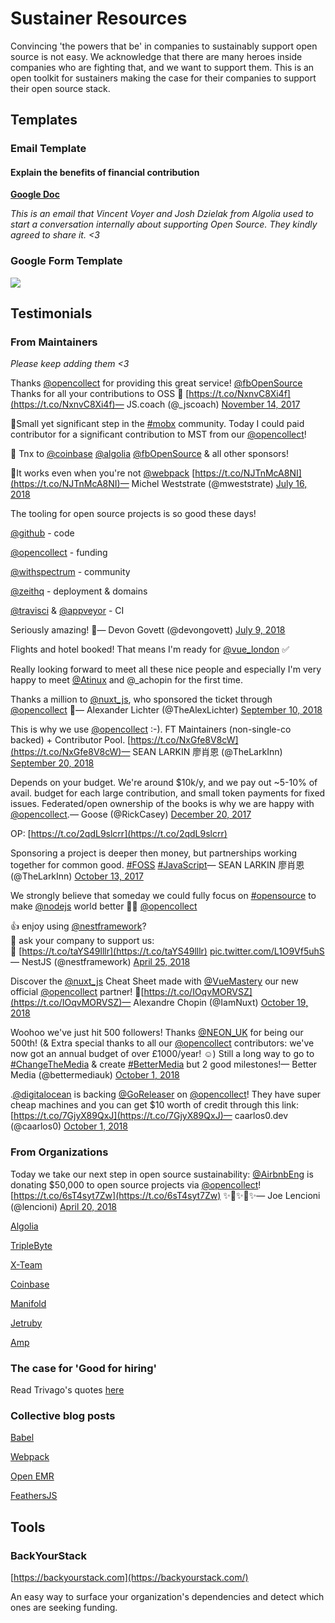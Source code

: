 # Sustainer Resources

Convincing 'the powers that be' in companies to sustainably support open source is not easy. We acknowledge that there are many heroes inside companies who are fighting that, and we want to support them. This is an open toolkit for sustainers making the case for their companies to support their open source stack.

## Templates

### Email Template

#### Explain the benefits of financial contribution

[**Google Doc**](https://docs.google.com/document/d/1yViQ4Qq9aqRMfoApTxaHXtG7DDhTFmcfmAencw8ereU/edit?usp=sharing)

_This is an email that Vincent Voyer and Josh Dzielak from Algolia used to start a conversation internally about supporting Open Source. They kindly agreed to share it. &lt;3_

### Google Form Template

![](../../.gitbook/assets/image_2_1_vsbdbs.png)

## Testimonials

### From Maintainers

_Please keep adding them &lt;3_

Thanks [@opencollect](https://twitter.com/opencollect?ref_src=twsrc%5Etfw) for providing this great service! [@fbOpenSource](https://twitter.com/fbOpenSource?ref_src=twsrc%5Etfw) Thanks for all your contributions to OSS 🙌 [https://t.co/NxnvC8Xi4f](https://t.co/NxnvC8Xi4f)— JS.coach \(@\_jscoach\) [November 14, 2017](https://twitter.com/_jscoach/status/930429575867355136?ref_src=twsrc%5Etfw)

💸Small yet significant step in the [\#mobx](https://twitter.com/hashtag/mobx?src=hash&ref_src=twsrc%5Etfw) community. Today I could paid contributor for a significant contribution to MST from our [@opencollect](https://twitter.com/opencollect?ref_src=twsrc%5Etfw)!  
  
👏 Tnx to [@coinbase](https://twitter.com/coinbase?ref_src=twsrc%5Etfw) [@algolia](https://twitter.com/algolia?ref_src=twsrc%5Etfw) [@fbOpenSource](https://twitter.com/fbOpenSource?ref_src=twsrc%5Etfw) & all other sponsors!  
  
🎉It works even when you're not [@webpack](https://twitter.com/webpack?ref_src=twsrc%5Etfw) [https://t.co/NJTnMcA8NI](https://t.co/NJTnMcA8NI)— Michel Weststrate \(@mweststrate\) [July 16, 2018](https://twitter.com/mweststrate/status/1018928640388730880?ref_src=twsrc%5Etfw)

The tooling for open source projects is so good these days!

[@github](https://twitter.com/github?ref_src=twsrc%5Etfw) - code

[@opencollect](https://twitter.com/opencollect?ref_src=twsrc%5Etfw) - funding

[@withspectrum](https://twitter.com/withspectrum?ref_src=twsrc%5Etfw) - community

[@zeithq](https://twitter.com/zeithq?ref_src=twsrc%5Etfw) - deployment & domains

[@travisci](https://twitter.com/travisci?ref_src=twsrc%5Etfw) & [@appveyor](https://twitter.com/appveyor?ref_src=twsrc%5Etfw) - CI  
  
Seriously amazing! 🙏— Devon Govett \(@devongovett\) [July 9, 2018](https://twitter.com/devongovett/status/1016415051190714368?ref_src=twsrc%5Etfw)

Flights and hotel booked! That means I'm ready for [@vue\_london](https://twitter.com/vue_london?ref_src=twsrc%5Etfw) ✅  
  
Really looking forward to meet all these nice people and especially I'm very happy to meet [@Atinux](https://twitter.com/Atinux?ref_src=twsrc%5Etfw) and @\_achopin for the first time.  
  
Thanks a million to [@nuxt\_js](https://twitter.com/nuxt_js?ref_src=twsrc%5Etfw), who sponsored the ticket through [@opencollect](https://twitter.com/opencollect?ref_src=twsrc%5Etfw) 🙏— Alexander Lichter \(@TheAlexLichter\) [September 10, 2018](https://twitter.com/TheAlexLichter/status/1039213736962220032?ref_src=twsrc%5Etfw)

This is why we use [@opencollect](https://twitter.com/opencollect?ref_src=twsrc%5Etfw) :-\). FT Maintainers \(non-single-co backed\) + Contributor Pool. [https://t.co/NxGfe8V8cW](https://t.co/NxGfe8V8cW)— SEAN LARKIN 廖肖恩 \(@TheLarkInn\) [September 20, 2018](https://twitter.com/TheLarkInn/status/1042906557149675520?ref_src=twsrc%5Etfw)

Depends on your budget. We're around $10k/y, and we pay out ~5-10% of avail. budget for each large contribution, and small token payments for fixed issues. Federated/open ownership of the books is why we are happy with [@opencollect](https://twitter.com/opencollect?ref_src=twsrc%5Etfw).— Goose \(@RickCasey\) [December 20, 2017](https://twitter.com/RickCasey/status/943381328329920512?ref_src=twsrc%5Etfw)

OP: [https://t.co/2qdL9slcrr](https://t.co/2qdL9slcrr)  
  
Sponsoring a project is deeper then money, but partnerships working together for common good. [\#FOSS](https://twitter.com/hashtag/FOSS?src=hash&ref_src=twsrc%5Etfw) [\#JavaScript](https://twitter.com/hashtag/JavaScript?src=hash&ref_src=twsrc%5Etfw)— SEAN LARKIN 廖肖恩 \(@TheLarkInn\) [October 13, 2017](https://twitter.com/TheLarkInn/status/918924376157777920?ref_src=twsrc%5Etfw)

We strongly believe that someday we could fully focus on [\#opensource](https://twitter.com/hashtag/opensource?src=hash&ref_src=twsrc%5Etfw) to make [@nodejs](https://twitter.com/nodejs?ref_src=twsrc%5Etfw) world better 🚀🔥 [@opencollect](https://twitter.com/opencollect?ref_src=twsrc%5Etfw)  
  
👍 enjoy using [@nestframework](https://twitter.com/nestframework?ref_src=twsrc%5Etfw)?  
🙌 ask your company to support us:  
🎁 [https://t.co/taYS49lllr](https://t.co/taYS49lllr) [pic.twitter.com/L1O9Vf5uhS](https://t.co/L1O9Vf5uhS)— NestJS \(@nestframework\) [April 25, 2018](https://twitter.com/nestframework/status/989207884700553221?ref_src=twsrc%5Etfw)

Discover the [@nuxt\_js](https://twitter.com/nuxt_js?ref_src=twsrc%5Etfw) Cheat Sheet made with [@VueMastery](https://twitter.com/VueMastery?ref_src=twsrc%5Etfw) our new official [@opencollect](https://twitter.com/opencollect?ref_src=twsrc%5Etfw) partner! 🙌[https://t.co/IOqvMORVSZ](https://t.co/IOqvMORVSZ)— Alexandre Chopin \(@IamNuxt\) [October 19, 2018](https://twitter.com/IamNuxt/status/1053207932811333634?ref_src=twsrc%5Etfw)

Woohoo we've just hit 500 followers! Thanks [@NEON\_UK](https://twitter.com/NEON_UK?ref_src=twsrc%5Etfw) for being our 500th! \(& Extra special thanks to all our [@opencollect](https://twitter.com/opencollect?ref_src=twsrc%5Etfw) contributors: we've now got an annual budget of over £1000/year! ☺️\) Still a long way to go to [\#ChangeTheMedia](https://twitter.com/hashtag/ChangeTheMedia?src=hash&ref_src=twsrc%5Etfw) & create [\#BetterMedia](https://twitter.com/hashtag/BetterMedia?src=hash&ref_src=twsrc%5Etfw) but 2 good milestones!— Better Media \(@bettermediauk\) [October 1, 2018](https://twitter.com/bettermediauk/status/1046757512769351680?ref_src=twsrc%5Etfw)

.[@digitalocean](https://twitter.com/digitalocean?ref_src=twsrc%5Etfw) is backing [@GoReleaser](https://twitter.com/GoReleaser?ref_src=twsrc%5Etfw) on [@opencollect](https://twitter.com/opencollect?ref_src=twsrc%5Etfw)! They have super cheap machines and you can get $10 worth of credit through this link: [https://t.co/7GjyX89QxJ](https://t.co/7GjyX89QxJ)— caarlos0.dev \(@caarlos0\) [October 1, 2018](https://twitter.com/caarlos0/status/1046750313234018306?ref_src=twsrc%5Etfw)

### From Organizations

Today we take our next step in open source sustainability: [@AirbnbEng](https://twitter.com/AirbnbEng?ref_src=twsrc%5Etfw) is donating $50,000 to open source projects via [@opencollect](https://twitter.com/opencollect?ref_src=twsrc%5Etfw)! [https://t.co/6sT4syt7Zw](https://t.co/6sT4syt7Zw) ✨🌟✨🌟✨— Joe Lencioni \(@lencioni\) [April 20, 2018](https://twitter.com/lencioni/status/987365254731476992?ref_src=twsrc%5Etfw)

[Algolia](https://blog.algolia.com/supporting-open-source-projects/)

[TripleByte](https://triplebyte.com/blog/we-re-creating-a-new-source-of-revenue-open-source-software)

[X-Team](https://hackernoon.com/how-webpack-raised-15-000-in-3-months-and-the-future-of-open-source-cb2c9f68fffa)

[Coinbase](https://engineering.coinbase.com/coinbase-open-source-fund-may-june-update-9f6fef200b04)

[Manifold](https://blog.manifold.co/manifold-update-human-peter-ef15771feae0)

[Jetruby](https://expertise.jetruby.com/why-your-it-business-should-support-open-source-658c4b7e650d?gi=5ecf81bfc295)

[Amp](https://amphtml.wordpress.com/2018/01/05/supporting-open-source-sustainability/)

### The case for 'Good for hiring'

Read Trivago's quotes [here](https://medium.com/webpack/trivago-sponsors-webpack-for-second-year-bfe6ca2f0702)

### Collective blog posts

[Babel](https://babeljs.io/blog/2018/07/16/announcing-babels-new-partnership-with-trivago)

[Webpack](https://medium.com/webpack/trivago-sponsors-webpack-for-second-year-bfe6ca2f0702)

[Open EMR](https://www.openemr.blog/post/accepting-donations-on-opencollective/)

[FeathersJS](https://blog.feathersjs.com/flying-into-2018-13bda623f089)

## Tools

### BackYourStack

[https://backyourstack.com](https://backyourstack.com/)

An easy way to surface your organization's dependencies and detect which ones are seeking funding.

